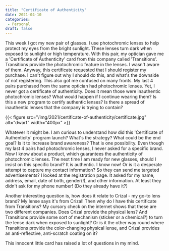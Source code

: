```yaml
---
title: "Certificate of Authenticity"
date: 2021-04-10
categories:
 - Personal
draft: false
---
```

This week I got my new pair of glasses. I use photochromic lenses to help protect my eyes from the bright sunlight. These lenses turn dark when exposed to sunlight or high temperature. With this pair, my optician gave me a 'Certificate of Authenticity' card from this company called 'Transitions'. Transitions provide the photochromic feature in the lenses. I wasn't aware of them. Anyway, this certificate requested that I should register my purchase. I can't figure out why I should do this, and what's the downside of not registering. This also got me confused on many fronts. My last 4 pairs purchased from the same optician had photochromic lenses. Yet, I never got a certificate of authenticity. Does it mean those were inauthentic photochromic lenses? What would happen if I continue wearing them? Is this a new program to certify authentic lenses? Is there a spread of inauthentic lenses that the company is trying to contain? 

{{< figure src="/img/2021/certificate-of-authenticity/certificate.jpg" alt="dwarf" width="400px" >}}

Whatever it might be. I am curious to understand how did this 'Certificate of Authenticity' program launch? What's the strategy? What could be the end goal? Is it to increase brand awareness? That is one possibility. Even though my last 4 pairs had photochromic lenses, I never asked for a specific brand. Now I know about a product, which guarantees the authenticity of photochromic lenses. The next time I am ready for new glasses, should I insist on this specific brand? It is authentic. I know now! Or is it a desperate attempt to capture my contact information? So they can send me targeted advertisements? I looked at the registration page. It asked for my name, address, email, date of birth, gender(!), and other information. At least they didn't ask for my phone number! (Do they already have it?)

Another interesting question is, how does it relate to Crizal - my go-to lens brand? My lense says it's from Crizal! Then why do I have this certificate from Transitions? My cursory check on the internet shows that these are two different companies. Does Crizal provide the physical lens? And Transitions provide some sort of mechanism (sticker or a chemical?) to turn the lense dark when exposed to sunlight? Or is it the other way round where Transitions provide the color-changing physical lense, and Crizal provides an anti-reflective, anti-scratch coating on it?

This innocent little card has raised a lot of questions in my mind. 



